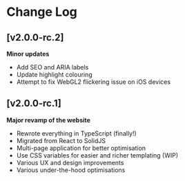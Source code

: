 # Change Log

## [v2.0.0-rc.2]

**Minor updates**

- Add SEO and ARIA labels
- Update highlight colouring
- Attempt to fix WebGL2 flickering issue on iOS devices

## [v2.0.0-rc.1]

**Major revamp of the website**

- Rewrote everything in TypeScript (finally!)
- Migrated from React to SolidJS
- Multi-page application for better optimisation
- Use CSS variables for easier and richer templating (WIP)
- Various UX and design improvements
- Various under-the-hood optimisations
